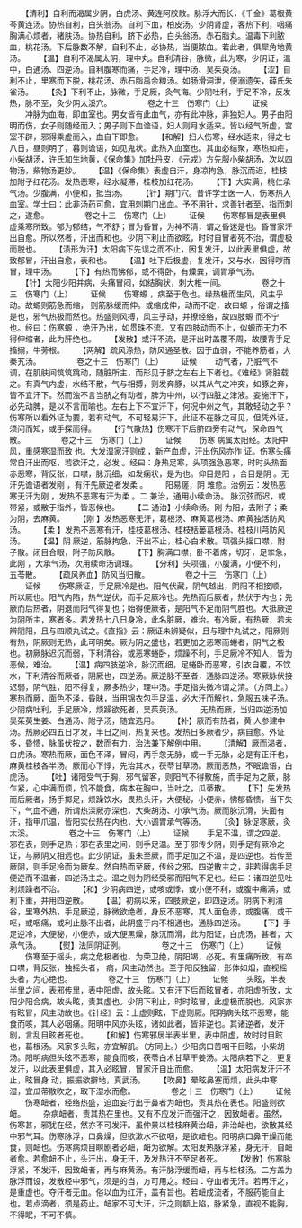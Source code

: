 <!-- { "loadSidebar": true } -->
　　【清利】自利而渴属少阴，白虎汤、黄连阿胶散。脉浮大而长，《千金》葛根黄芩黄连汤。协热自利，白头翁汤。自利下血，柏皮汤。少阴肾虚，客热下利，咽痛胸满心烦者，猪肤汤。协热自利，脐下必热，白头翁汤。赤石脂丸。温毒下利脓血，桃花汤。下后脉数不解，自利不止，必协热，当便脓血。若此者，俱犀角地黄汤。
　　【温】自利不渴属太阴，理中丸。自利清谷，脉微，此为寒，少阴证，温中，白通汤、四逆汤。自利腹寒而痛，手足冷，理中汤、吴茱萸汤。
　　【涩】自利不止，里寒而下脱，桃花汤、赤石脂禹余粮汤。如肠滑洞泄，便溺遗矢，薛氏朱雀汤。
　　【灸】下利不止，脉微，手足厥，灸气海。少阴吐利，手足不冷，反发热，脉不至，灸少阴太溪穴。
　　
　　卷之十三　伤寒门（上）
　　证候
　　冲脉为血海，即血室也。男女皆有此血气，亦有此冲脉，非独妇人。男子由阳明而伤，女子则随经而入；男子则下血谵语，妇人则月水适来。皆以经气所虚，宫室不辟，邪得乘虚而入，血自下即愈。
　　【和解】妇人伤寒，经水适来，得之七八日，昼则明了，暮则谵语，如见鬼状。此热入血室也。其血必结聚，寒热如疟，小柴胡汤，许氏加生地黄，《保命集》加牡丹皮，《元戎》方先服小柴胡汤，次以四物汤，柴物汤更妙。
　　【温】《保命集》表虚自汗，身凉拘急，脉沉而迟，桂枝加附子红花汤。发热恶寒，经水凝滞，桂枝加红花汤。
　　【下】大实满，桃仁承气汤。少腹满，小便和，抵当汤。
　　【针】期门穴。昔许学士医一人，伤寒热入血室。学士曰：此非汤药可愈，宜用刺期门出血。予不用针，求善针者至，指而刺之，遂愈。
　　
　　卷之十三　伤寒门（上）
　　证候
　　伤寒郁冒是表里俱虚乘寒所致。郁为郁结，气不舒；冒为昏冒，为神不清，谓之昏迷是也。昏冒家汗出自愈。所以然者，汗出而和也。少阴下利止而欲眩，时时自冒者死不治，谓虚极而脱也。
　　【渍形为汗】太阳病下先误之而不止，因复发汗，以此表里俱虚，故致郁冒，汗出自愈，表和也。
　　【温】吐下后极虚，复发汗，又与水，因得哕而冒，理中汤。
　　【下】有热而怫郁，或不得卧，有燥粪，调胃承气汤。
　　【针】太阳少阳并病，头痛冒闷，如结胸状，刺大椎一间。
　　
　　卷之十三　伤寒门（上）
　　证候
　　伤寒螈 ，病至于危也。缘热极而生风，风主乎动。故螈则筋急而缩， 则筋脉缓而伸。或缩成伸，动而不定，故曰螈 ，俗谓之搐是也，邪气热极而然也。热盛则风搏，风主乎动，并撩经络，故四肢螈 而不宁也。经曰：伤寒螈 ，绝汗乃出，如贯珠不流。又有四肢动而不止，似螈而无力不得伸缩者，此为肝绝也。
　　【发散】或汗不流，是汗出时盖覆不周，故腰背手足搐搦，牛蒡根。
　　【两解】疏风涤热，防风通圣散。因于血弱，不能养筋者，大秦艽汤。
　　
　　卷之十三　伤寒门（上）
　　证候
　　动气者，乃脏气不调，在肌肤间筑筑跳动，随脏所主，而形见于脐之左右上下者也。《难经》肾脏载之。有真气内虚，水结不散，气与相搏，则发奔豚，以其从气之冲突，如豚之奔，皆不宜汗下。然而浊不言当脐之有动者，脾为中州，以行四脏之津液。妄施汗下，必先动脾，是以不言而喻也。左右上下不宜汗下，何况中州之气，其敢轻动之乎？伤寒所以看外证为要，若有动气，不可轻易汗下。此证不在脉之可见，但凭外证，须问而知，或手探而得。
　　【行气散热】伤寒汗下后脐四旁有动气，保命四气散。
　　
　　卷之十三　伤寒门（上）
　　证候
　　伤寒 病属太阳经。太阳中风，重感寒湿而致 也。大发湿家汗则成 ，新产血虚，汗出伤风亦作 证。伤寒头痛常自汗出而呕，若欲汗之，必发 。经曰：身热足寒，头项强急恶寒，时时头热面赤恶寒，背反张，口噤，脉沉细，如发痫状，是为也。仰目是阳 ，合目是阴 。无汗先谵语者发刚 ，有汗先厥逆者发柔 。
　　阳易瘥，阴 难愈。治例云：发热恶寒无汗为刚 ，发热不恶寒有汗为柔 。二 兼治，通用小续命汤。 脉沉弦而迟，或带紧，或散于指外，皆恶候也。
　　【二 通治】小续命炀。刚 为阳，去附子；柔 为阴，去麻黄。
　　【刚 】发热恶寒无汗，葛根汤、麻黄葛根汤、麻黄独活防风汤。
　　【柔 】发热不恶寒有汗，桂枝葛根汤、桂枝栝蒌葛根汤、桂枝川芎防风汤。
　　【温】阴 厥逆，筋脉拘急，汗出不止，桂心白术散。项强头摇口噤，附子散。闭目合眼，附子防风散。
　　【下】胸满口噤，卧不着席，切牙，足挛急，此刚 ，大承气汤，次用续命汤调理。
　　【分利】头项强，小腹满，小便不利，五苓散。
　　【疏风养血】防风当归散。
　　
　　卷之十三　伤寒门（上）
　　证候
　　伤寒厥证，手足厥冷是也。阳气伏藏，阴气越出，阴阳不相接顺，所以厥也。阳气内陷，热气逆伏，而手足厥冷也。先热而后厥者，热伏于内也；先厥而后热者，阴退而阳气得复也；始得便厥者，是阳气不足而阴气胜也。大抵厥逆为阴所主，寒者多。若发热七八日身冷，此名脏厥，难治。有冷厥，有热厥，若未辨阴阳，且与四顺丸试之。《直指》云：厥证未辨疑似，且与理中丸试之，阳厥则有热，阴厥则无热，此可明矣。厥为阴之盛也，若更加之恶寒而蜷者，阴气之极也。初厥脉迟沉而弱，下利清谷，或恶寒蜷卧，烦躁不利，手足厥冷不知人，皆为恶候，难治。
　　【温】病四肢逆冷，脉沉而细，足蜷卧而恶寒，引衣自覆，不饮水，下利清谷而厥者，阴厥也，四逆汤。厥逆脉不至者，通脉四逆汤。寒厥脉伏接迟弱，阴气胜，阳不得复，厥多热少，理中汤。手足指头微冷谓之清。（方同上。）寒热而厥，面色不泽，昏昧，当用锦衣包手足温，必大汗而解也，急服五味子汤。少阴病吐利，手足厥冷，烦躁欲死者，吴茱萸汤。
　　无热而厥，当归四逆汤加吴茱萸生姜、白通汤、附子汤，随宜选用。
　　【补】厥而有热者，黄 人参建中汤。热厥必四五日才发，半日之间，热复来也。发热日多厥者少，病自愈。外证多，昏愦，脉虽伏按之，数而有力，治法兼下解例中用。
　　【清解】厥而渴者，白虎汤。寒热而厥，面色不泽，冒闷，两手忽无脉，或一手无脉，必是有正汗也，麻黄桂枝各半汤。厥而心下悸，先治其水，茯苓甘草汤。厥而恶热，不眠谵语，白虎汤。
　　【吐】诸阳受气于胸，邪气留客，则阳气不得敷施，而手足为之厥，脉乍紧，心中满而烦，饥不能食，病本在胸中，当吐之，瓜蒂散。
　　【下】先发热而后厥者，扬手掷足，烦躁饮水，畏热头汗，大便秘，小便赤，怫郁昏愦，当下失下，气血不通，所谓热深厥亦深也，大柴胡汤、小承气汤。厥而脉沉滑，头面有汗，指甲爪温，皆阳实伏热在内也，大小调胃承气等汤。
　　【灸】脉促寒厥，灸太溪。
　　
　　卷之十三　伤寒门（上）
　　证候
　　手足不温，谓之四逆。邪在表，则手足热；邪在表里之间，则手足温。至于邪传少阴，则手足有厥冷之证，与厥阴又相远也。此少阴证，虽未至厥，而手足加之不温，是四逆也。若传至厥阴，则手足冷而为厥矣。然自热而至厥，传经之邪，四逆散主之，非若得病手足便逆而不温者，四逆汤主之。温之则为阴经受邪而阳气不足也。经曰：诸四逆见吐利烦躁者不治。
　　【和】少阴病四逆，或咳或悸，或小便不利，或腹中痛满，或利下重，并用四逆散。
　　【温】初病以来，四肢厥逆，即四逆汤。阴病下利清谷，里寒外热，手足厥逆，脉微欲绝者，身反不恶寒，其人面色赤，或腹痛，或干呕，或咽痛，或利止脉不出者，此阴盛于内不相通也，通脉四逆汤。
　　【下】手足逆冷，大便秘，小便赤，或大便黑燥，脉沉而滑，此为阳证，白虎汤，甚者，大承气汤。
　　【熨】法同阴证例。
　　
　　卷之十三　伤寒门（上）
　　证候
　　伤寒至于摇头，病之危极者也，为荣卫绝，阴阳竭，必死。有里痛所致，有卒口噤，背反张，独摇头者， 病，风主动然也。至于阳反独留，形体如烟，直视摇头者，为心绝也。
　　
　　卷之十三　伤寒门（上）
　　证候
　　头眩，半表半里之间，表邪传里，表中阳虚，故头眩。又有汗下后而眩冒者，亦阳虚所致，太阳少阳合病，故头眩，责其虚也。少阴下利止，时时眩冒，此虚极而脱也。风家亦有眩冒，风主动故也。《针经》云：上虚则眩，下虚则厥。阳明病头眩不恶寒，能食而咳，其人必咽痛。阳明中风亦头眩，诸如此者，皆非逆也。其诸逆者，发汗剧，言乱目眩者死也。
　　【和解】伤寒邪居半表半里，表中阳虚，故时时目眩也，葛根汤。风家多头眩，亦宜解肌。（方同上。）少阳病口苦咽干目眩，小柴胡汤。阳明病但头眩不恶寒，能食而咳，茯苓白术甘草干姜汤。太阳病若下之，更复发汗，以此表里俱虚，其入必眩冒，冒家汗自出而愈。
　　【温】太阳病发汗汗不止，眩冒身 动，振振欲擗地，真武汤。
　　【吹鼻】晕眩鼻塞而烦，此头中寒湿，宜瓜蒂散吹之，取下湿水而愈。
　　
　　卷之十三　伤寒门（上）
　　证候
　　伤寒衄者，经络热盛，迫血妄行出于鼻者为衄也，责其热在表也。阳盛则欲衄。
　　杂病衄者，责其热在里也。又有不应发汗而强汗之，因致衄者。虽然，伤寒甚，邪犹在经，然亦不可发汗。虽仲景以桂枝麻黄治衄，非治衄也，欲散其经中邪气耳。伤寒脉浮，口鼻燥，但欲漱水不欲咽，是欲衄也。阳明病口鼻干燥而能食，则衄也。伤寒病烦目瞑剧者必衄，衄为欲解。太阳发热脉浮紧，身无汗，自衄者愈。若愈衄不止，头汗出，身无汗，及发热汗不至足者死。
　　【发散】伤寒脉浮紧，不发汗，因致衄者，再与麻黄汤。有汗脉浮缓而衄，再与桂枝汤。二方盖为脉浮而设，发散经中邪气，须是的当，方可用之。经曰：夺血者无汗。若再汗之，是重虚也。夺汗者无血。俗以血为红汗，盖有旨也。若衄成流者，不服药能自止也。若点滴者，须是药止。衄家不可大汗，汗之则额上陷，脉紧急，直视不能胸，不得眠，不可不慎。
